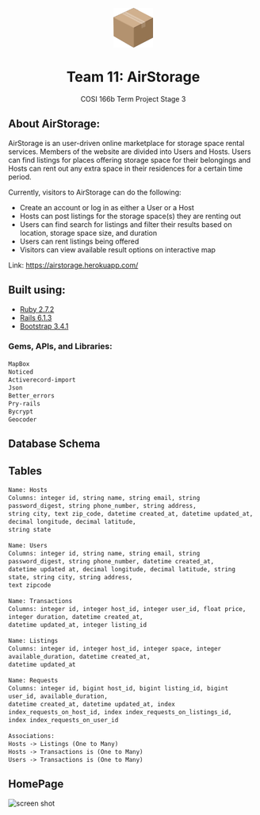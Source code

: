 <!-- PROJECT LOGO -->
<p align="center">
  <a href="https://github.com/Mikeq0621/COSI166_team11">
    <img src="AirStorageIcon.png" alt="Logo" width="80" height="80">
  </a>
  <h1 align="center">Team 11: AirStorage</h1>
  <p align="center">
    COSI 166b Term Project Stage 3
    <br/>
  </p>
</p>

<!-- ABOUT AIRSTORAGE -->
## About AirStorage: 

AirStorage is an user-driven online marketplace for storage space rental services. Members of the website are divided into Users and Hosts. Users can 
find listings for places offering storage space for their belongings and Hosts can rent out any extra space in their residences for a certain time period. 

Currently, visitors to AirStorage can do the following:
* Create an account or log in as either a User or a Host
* Hosts can post listings for the storage space(s) they are renting out
* Users can find search for listings and filter their results based on location, storage space size, and duration
* Users can rent listings being offered
* Visitors can view available result options on interactive map

Link: https://airstorage.herokuapp.com/

<!-- BUILT USING -->
## Built using: 
* [Ruby 2.7.2](https://www.ruby-lang.org/en/downloads/)
* [Rails 6.1.3](https://rubyonrails.org)
* [Bootstrap 3.4.1](https://getbootstrap.com)

### Gems, APIs, and Libraries:
    MapBox
    Noticed
    Activerecord-import
    Json
    Better_errors
    Pry-rails
    Bycrypt
    Geocoder

## Database Schema

<h2> Tables </h2>
    
    Name: Hosts 
    Columns: integer id, string name, string email, string password_digest, string phone_number, string address, 
    string city, text zip_code, datetime created_at, datetime updated_at, decimal longitude, decimal latitude, 
    string state

    Name: Users 
    Columns: integer id, string name, string email, string password_digest, string phone_number, datetime created_at,
    datetime updated at, decimal longitude, decimal latitude, string state, string city, string address,
    text zipcode

    Name: Transactions
    Columns: integer id, integer host_id, integer user_id, float price, integer duration, datetime created_at,
    datetime updated_at, integer listing_id

    Name: Listings
    Columns: integer id, integer host_id, integer space, integer available_duration, datetime created_at,
    datetime updated_at
    
    Name: Requests
    Columns: integer id, bigint host_id, bigint listing_id, bigint user_id, available_duration,
    datetime created_at, datetime updated_at, index index_requests_on_host_id, index index_requests_on_listings_id,
    index index_requests_on_user_id

    Associations:
    Hosts -> Listings (One to Many)
    Hosts -> Transactions is (One to Many)
    Users -> Transactions is (One to Many)


## HomePage
![screen shot](Home.png)
